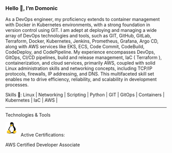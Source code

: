 ### Hello :wave:, I’m Domonic
As a DevOps engineer, my proficiency extends to container management with Docker in Kubernetes environments, with a strong foundation in version control using GIT. I am adept at deploying and managing a wide array of DevOps technologies and tools, such as GIT, GitHub, GitLab, Terraform, Docker, Kubernetes, Jenkins, Prometheus, Grafana, Argo CD, along with AWS services like EKS, ECS, Code Commit, CodeBuild, CodeDeploy, and CodePipeline. My experience encompasses DevOps, GitOps, CI/CD pipelines, build and release management, IaC ( Terraform ), containerization, and cloud services, primarily AWS, coupled with solid Linux administration skills and networking concepts, including TCP/IP protocols, firewalls, IP addressing, and DNS. This multifaceted skill set enables me to drive efficiency, reliability, and scalability in development processes.


Skills :toolbox:: Linux | Networking | Scripting | Python | GIT | GitOps | Containers | Kubernetes | IaC | AWS |

<hr>
</hr>

 Technologies & Tools
 
<img align="left" alt="Java" width="38px" style="padding-right: 10px;" src="https://github.com/devicons/devicon/blob/v2.16.0/icons/linux/linux-original.svg"/>




</br>

Active Certifications:

AWS Certified Developer Associate

<!--
**domonic/domonic** is a ✨ _special_ ✨ repository because its `README.md` (this file) appears on your GitHub profile.

Here are some ideas to get you started:

- 🔭 I’m currently working on ...
- 🌱 I’m currently learning ...
- 👯 I’m looking to collaborate on ...
- 🤔 I’m looking for help with ...
- 💬 Ask me about ...
- 📫 How to reach me: ...
- 😄 Pronouns: ...
- ⚡ Fun fact: ...
-->
